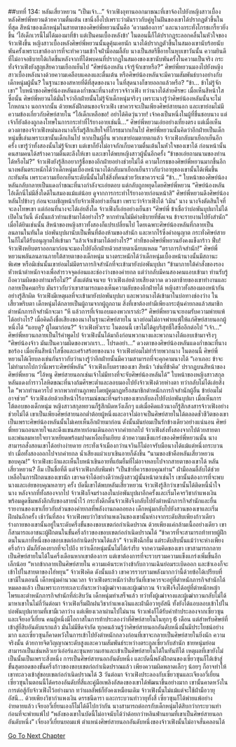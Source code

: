 ##บทที่ 134: หลันเสี่ยวหยวน
“เป็นเจ้า...” จ้าวเฟิงอุทานออกมาขณะที่เขาจ้องไปยังหญิงสาวเบื้องหลังศิษย์พี่หยวนด้วยความตื่นเต้น
เขานิ่งอึ้งไปเพราะว่ามันราวกับคู่หูในฝันของเขาได้ปรากฏตัวขึ้นในที่สุด
สีหน้าของเด็กหนุ่มในสายตาของศิษย์พี่หยวนนั้นคือ ‘ความต้องการ’ และนางกระทั่งโกรธเกรี้ยวยิ่งขึ้น
‘ไอ้เด็กเวรนี้ไม่ได้มองมาที่ข้า แต่เป็นคนเบื้องหลังข้า’
ในตอนนี้ก็ได้ปรากฏระลอกคลื่นในหัวใจของจ้าวเฟิงขึ้น หญิงสาวเบื้องหลังศิษย์พี่หยวนนั้นดูคุ้นเคยนัก
นางได้ปรากฏตัวขึ้นในสมองเขานับร้อยนับพันครั้งเพราะเขาต้องการที่จะทำความเข้าใจฝ่ามือลมลี้ลับ
นางเป็นสตรีขี้อายในหุบเขาวันนั้น ความยินดีที่ไม่อาจอธิบายได้เกิดขึ้นหลังจากที่ได้พบคนที่ปรากฏในสมองของเขานับพันครั้งในความเป็นจริง
กระทั่งจ้าวเฟิงยังสูญเสียความเยือกเย็นไป
“ศิษย์น้องหลัน เจ้ารู้จักเขาหรือ?” ศิษย์พี่หยวนมองไปยังหญิงสาวเบื้องหลังนางด้วยความเคลือบแคลงและตื่นเต้น
หรือศิษย์น้องหลันจะมีความสัมพันธ์บางอย่างกับเด็กหนุ่มผู้นั้น? ในฐานะของสหายที่ดีที่สุดของนาง ในที่สุดนางก็ขายออกแล้วหรือ?
“ข้า... ข้าไม่รู้จักเขา”
ใบหน้าของศิษย์น้องหลันแดงก่ำขณะที่นางสำรวจจ้าวเฟิง ทว่านางได้ส่ายศีรษะ
เมื่อเห็นสีหน้าใสซื่อนั้น ศิษย์พี่หยวนได้มั่นใจว่าอีกฝ่ายนั้นไม่รู้จักเด็กหนุ่มจริงๆ เพราะนางรู้ว่าศิษย์น้องหลันนั้นจะไม่โกหกนาง
นอกจากนั้น ด้วยพลังฝึกตนของจ้าวเฟิง เขาควรจะเป็นเพียงศิษย์สายนอก และเขาย่อมไม่มีความข้องเกี่ยวกับศิษย์สายใน
“ไอ้เด็กเหลือขอ! อย่าได้คิดวุ่นวาย! เจ้าคงเป็นหนึ่งในผู้ที่ชื่นชอบนาง แต่เจ้าก็ยังต้องถูกลงโทษในการกระทำที่ไร้ยางอายเช่นนี้...”
ศิษย์พี่หยวนเอ่ยอย่างเที่ยงตรง แต่เมื่อเห็นดวงตาของจ้าวเฟิงหม่นลงนางก็เริ่มรู้สึกเสียใจที่โกรธมากเกินไป
ศิษย์พี่หยวนนั้นคิดว่าอีกฝ่ายเป็นเด็กหนุ่มขี้เล่นเพราะเขานั้นเด็กเกินไป หากเป็นผู้อื่น พวกเขาย่อมตายตกแล้ว
จ้าวเฟิงกลับมาเยือกเย็นอีกครั้ง เขารู้ว่าทั้งสองนั้นไม่รู้จักเขา แต่เขาก็ยังไม่อาจกักเก็บความตื่นเต้นในหัวใจของเขาได้
ก่อนหน้านั้น คนสามคนได้สร้างความตื่นตะลึงให้เขา และเขาได้พบหญิงสาวผู้นั้นอีกครั้ง
“ข้าขอเอ่ยถามนามของท่านได้หรือไม่?”
จ้าวเฟิงยังรู้สึกอยากรู้ชื่อของอีกฝ่ายอย่างช่วยไม่ได้
ความโกรธของศิษย์พี่หยวนมากขึ้นอีก นางพลันตระหนักได้ว่าเด็กหนุ่มเบื้องหน้านางได้กลับมาเยือกเย็นราวกับว่าอายุของเขานั้นได้เพิ่มขึ้นกะทันหัน เพราะความเยือกเย็นระดับนี้นั้นไม่ใช่สิ่งที่คนช่วยวัยเขาควรจะมี
“ข้า...”
ใบหน้าของศิษย์น้องหลันกลับกลายเป็นแดงก่ำขณะที่นางกำลังจะเอ่ยตอบ แต่กลับถูกหยุดโดยศิษย์พี่หยวน
“ศิษย์น้องหลัน ไอ้เด็กนี่ไม่มีสิ่งใดดีในสมองแม้แต่น้อย ดูจากการกระทำไร้ยางอายก่อนหน้าสิ”
ศิษย์พี่หยวนดึงศิษย์น้องหลันไปข้างๆ ก่อนจะเผชิญหน้ากับจ้าวเฟิงอย่างเย็นชา
เพราะว่าจ้าวเฟิงได้ ‘เมิน’ นาง นางจึงตัดสินใจที่จะลงโทษเขา แต่ก่อนที่นางจะได้เอ่ยสิ่งใด จ้าวเฟิงก็เอ่ยอย่างเย็นชา
“ศิษย์พี่ ข้าเชื่อว่าบ่อพันบุปผาไม่ได้เปิดในวันนี้ ดังนั้นแล้วท่านเข้ามาได้อย่างไร? หากท่านไม่มีคำอธิบายที่ชัดเจน ข้าจะรายงานไปยังสำนัก”
เมื่อได้ยินเช่นนั้น สีหน้าของหญิงสาวทั้งสองก็แปรเปลี่ยนไป โดยเฉพาะศิษย์น้องหลันที่กลายเป็นลนลานในทันใด
บ่อพันบุปผานับเป็นพื้นที่ต้องห้ามของสำนัก และหากไร้ซึ่งคำอนุญาต กระทั่งศิษย์สายในก็ไม่ได้รับอนุญาตให้เข้ามา
“แล้วเจ้าเข้ามาได้อย่างไร?” ท่าทีของศิษย์พี่หยวนยังคงแข็งกร้าว
ฟึ่บ!
จ้าวเฟิงหยิบตราออกมาก่อนจะมองไปยังอีกฝ่ายด้วยสายตาเฉียบแหลม
“ตราภารกิจสำนัก!”
ศิษย์พี่หยวนพลันลนลานภายใต้สายตาของเด็กหนุ่ม
นางตระหนักได้ว่าเด็กหนุ่มเบื้องหน้านางนั้นมีสถานะพิเศษ หรือมิเช่นนั้นเขาย่อมไม่มีตราภารกิจสำนักที่จะเข้ามายังบ่อพันบุปผา
“ข้ามาภายใต้คำสั่งของรองหัวหน้าตำหนักจางเพื่อสำรวจจุดอ่อนและช่องว่างของค่ายกล แต่ว่ากลับมีคนสองคนแอบเข้ามา ท่านรับรู้ถึงความผิดของท่านหรือไม่?”
ตั้งแต่ต้นจนจบ จ้าวเฟิงเอ่ยด้วยเสียงตวาด ดวงตาซ้ายของเขาทำงานและกลายเป็นคมกริบ มันราวกับว่าเขาสามารถมองเห็นความลับของอีกฝ่ายได้
หญิงสาวทั้งสองมองหน้ากันอย่างรู้สึกผิด
จ้าวเฟิงมีเหตุผลที่จะเข้ามายังบ่อพันบุปผา และพวกนางได้เข้ามาในบ่อทางช่องว่าง
ในเสี้ยวพริบตา เด็กหนุ่มได้กลายเป็นผู้ถามจากผู้ถูกถาม สิ่งที่เขาต้องทำมีเพียงกระตุ้นค่ายกลแล้วสมาชิกตำหนักภารกิจสำนักจะมา
“หึ แล้วการที่เจ้าแอบมองพวกเราล่ะ?”
ศิษย์พี่หยวนจะยอมรับความพ่ายแพ้ได้อย่างไร?
เมื่อคิดถึงชื่อเสียงของนางในฐานะศิษย์สายใน นางย่อมไม่อาจพ่ายแพ้ให้แก่ศิษย์สายนอกผู้หนึ่งได้
“แอบดู? ผู้ใดมาก่อน?”
จ้าวเฟิงหัวเราะ ในตอนนี้ เขาไม่ได้ดูบริสุทธิ์ใสซื่ออีกต่อไป
“เจ้า...”
ศิษย์พี่หยวนกลายเป็นไร้คำพูดไป
จ้าวเฟิงนั้นได้มาถึงก่อนพวกนางและพวกนางได้แอบเข้ามาจริงๆ
“ศิษย์น้องจ้าว มันเป็นความผิดของพวกเรา... โปรดอย่า...” ดวงตาของศิษย์น้องหลันแดงก่ำขณะที่นางขอร้อง
เมื่อเห็นสีหน้าใสซื่อและเศร้าสร้อยของนาง จ้าวเฟิงย่อมไม่ทำร้ายพวกนาง
ในตอนนี้ ศิษย์พี่หยวนได้เงียบลงเช่นกันราวกับว่านางรู้ว่าอีกฝ่ายนั้นมีความสามารถที่จะคุกคามนางได้
“เอาเถอะ ข้าจะไม่ทำมากไปกว่านี้เพราะศิษย์พี่หลัน” จ้าวเฟิงเก็บตราของเขา
สีหน้า ‘เช่นที่ข้าคิด’ ปรากฏบนสีหน้าของศิษย์พี่หยวน
“ไอ้หนู ศิษย์สายนอกเช่นเจ้าไม่มีทางที่จะจับศิษย์น้องหลันได้”
ใบหน้าของหญิงสาวสกุลหลันแดงก่ำราวโลหิตขณะที่นางก้มศีรษะต่ำและลอบมองไปยังจ้าวเฟิงด้วยห่างตา ทว่ากลับไม่ได้เอ่ยสิ่งใด
“พวกท่านควรไป หากพวกท่านถูกพบโดยผู้คุมกฎหรือสมาชิกตำหนักภารกิจสำนักผู้อื่น ข้าย่อมไม่อาจช่วย” จ้าวเฟิงเอ่ยด้วยสีหน้าไร้อารมณ์ขณะที่จมร่างของเขากลับลงไปยังบ่อพันบุปผา
เมื่อเห็นการโต้ตอบของเด็กหนุ่ม หญิงสาวสกุลหยวนก็รู้สึกผิดหวังเล็กๆ แต่เมื่อคิดแล้วนางก็รู้สึกสงสารจ้าวเฟิงอย่างช่วยไม่ได้ เขาเป็นเพียงศิษย์สายนอกต่ำต้อยผู้หนึ่งและอาจไม่อาจเป็นศิษย์สายในได้ตลอดชั่วชีวิตของเขา
เป็นเพราะศิษย์น้องหลันนั้นไม่เคยเห็นอีกฝ่ายมาก่อน ดังนั้นมันย่อมเป็นรักข้างเดียวอย่างแน่นอน
ศิษย์พี่หยวนถอนหายใจและดึงแขนสหายก่อนเดินออกจากค่ายกลไป
จ้าวเฟิงส่งทั้งสองจากไปด้วยสายตาและพ่นลมหายใจยาวเหยียดพร้อมปาดเหงื่อเย็นเยียบ
ด้วยความแข็งแกร่งของศิษย์พี่หยวนนั้น นางสามารถสั่งสอนเขาได้อย่างง่ายดาย กระทั่งเจ้าเมืองกว่านจวินก็ไม่อาจรับมือนางได้แม้แต่หนึ่งกระบวนท่า
เมื่อทั้งสองออกไปจากค่ายกล น้ำเสียงแผ่วเบาเขินอายก็ดังขึ้น
“นามของข้าคือหลันเสี่ยวหยวน ขอบคุณ!”
จ้าวเฟิงชะงักและเห็นใบหน้าเขินอายที่แย้มยิ้มที่ไม่อาจหลบไปจากสายตาของเขาได้
หลันเสี่ยวหยวน?
อืม เป็นชื่อที่ดี แต่จ้าวเฟิงกลับพึมพำ
“เป็นข้าที่ควรขอบคุณท่าน”
ฝ่ามือลมลี้ลับได้ช่วยเหลือในการฝึกตนของเขานัก เขาจดจำได้อย่างดีว่าหญิงสาวผู้นั้นหน้าตาเช่นไร เขานั้นต้องการที่จะพบนางและเอ่ยขอบคุณหลายๆ ครั้ง
บัดนี้เขาได้พบหลันเสี่ยวหยวน จ้าวเฟิงรู้สึกว่าเขานั้นได้ติดหนี้น้ำใจนาง
หลังจากที่ทั้งสองจากไป จ้าวเฟิงก็จมร่างลงในบ่อพันบุปผาอีกครั้งและเริ่มโคจรวิชากำแพงเงินพร้อมดูดซึมพลังลึกลับของสายน้ำไว้
กระทั่งดึกดื่นจ้าวเฟิงจึงกลับไปยังตำหนักภารกิจสำนักและยื่นรายงานของเขาเกี่ยวกับส่วนของค่ายกลที่พลังงานถดถอยลง
เด็กหนุ่มกลับไปยังสวนของเขาและเริ่มฝึกฝนอีกครั้ง
เช้าวันที่สอง จ้าวเฟิงพบว่าวิชากำแพงเงินของเขานั้นห่างจากระดับสิบเพียงก้าวเดียว
ร่างกายของเขานั้นอยู่ในระดับครึ่งขั้นของขอบเขตก่อกำเนิดปราณ ด้วยเพียงแค่กล้ามเนื้ออย่างเดียว เขาก็สามารถเอาชนะผู้ฝึกตนในขั้นครึ่งก้าวของขอบเขตก่อกำเนิดปราณได้
“ข้าควรที่จะสามารถท้าทายผู้ฝึกตนในนภาที่หนึ่งของขอบเขตก่อกำเนิดปราณได้แล้ว”
จ้าวเฟิงฉีกยิ้ม แต่ระดับสิบนั้นแม้ว่าจะห่างเพียงครึ่งก้าว มันก็ยังคงยากที่จะไปถึง
ทว่าเด็กหนุ่มนั้นไม่ได้เร่งรีบ จากความคิดของเขา เขาสามารถกลายเป็นศิษย์สายในได้ในครึ่งเดือนหากเขาต้องการ แต่เขาต้องการที่จะรวบรวมความแข็งแกร่งเพิ่มขึ้นอีกเล็กน้อย
“หากข้ากลายเป็นศิษย์สายใน ความแค้นระหว่างข้ากับกวานเฉินย่อมระเบิดออก และข้าเองก็จะเข้าไปในสายตาของไฮ่หยุน” จ้าวเฟิงคิด
ดังนั้นแล้ว เขาควรรวบรวมพลังมากกว่านี้ด้วยข้อได้เปรียบที่เขามีในตอนนี้
เด็กหนุ่มคำนวณเวลา จ้าวเฟิงตระหนักว่าสิบวันที่เขาควรจะอยู่ที่ตำหนักภารกิจสำนักได้หมดลงแล้ว
เป็นเพราะการทะเลาะกันระหว่างผู้เฒ่าจางและผู้เฒ่ากวน จ้าวเฟิงจึงได้อยู่ที่ตำหนักหญ้าไพรและตำหนักภารกิจสำนักที่ล่ะสิบวัน
เด็กหนุ่มทำเสร็จแล้ว ทว่าทั้งผู้เฒ่าจางและผู้เฒ่ากวนกลับไม่ได้มาหาเขาในไม่กี่วันต่อมา จ้าวเฟิงเริ่มฝึกฝนวิชากำแพงเงินและฝ่ามือวายุอัสนี ทั้งยังได้แอบลอบเข้าไปในบ่อพันบุปผายามที่เขามีเวลาว่าง แต่เพียงเวลาผ่านไปไม่นาน จ้าวเฟงก็ได้รับคำท้าประลองจากเซี่ยวซุนและเจียงอวี่เยี่ยน
คนผู้หนึ่งมีโอกาสในการท้าประลองว่าที่ศิษย์สายในในทุกๆ 6 เดือน แต่สำหรับศิษย์ที่เข้าสู่ยี่สิบอันดับแรกแล้ว มันไม่มีขีดจำกัด
ทุกคนล้วนรู้ว่าศิษย์สายนอกอันดับหนึ่งนั้นมีประโยชน์อย่างมาก และเซี่ยวซุนก็คาดหวังในการเข้าไปยังตำหนักกลวงก่อนที่เขาจะกลายเป็นศิษย์สายในยิ่งนัก
ความจริงนั้น ด้วยกายจิตวิญญาณระดับสูงและความสัมพันธ์ระหว่างตระกูลเซี่ยวกับสำนัก ชายหนุ่มย่อมสามารถเป็นเช่นหลิวเยว่เอ๋อร์และซุนหยวนเฮาและเข้าเป็นศิษย์สายในได้ในทันทีได้
เหตุผลที่เขายังไม่เป็นนั้นเป็นเพราะสิ่งหนึ่ง การเป็นศิษย์สายนอกอันดับหนึ่ง และบัดนี้พลังฝึกตนของเซี่ยวซุนก็ได้เข้าสู่ขั้นสุดยอดของขั้นครึ่งก้าวของขอบเขตก่อกำเนิดปราณแล้ว เพียงความผิดพลาดเล็กๆ น้อยๆ ก็อาจทำให้เขาทะลวงเข้าสู่ขอบเขตก่อกำเนิดปราณได้
3 วันต่อมา
จ้าวเฟิงประลองกับเซี่ยวซุนและเจียงอวี่เยี่ยน
เซี่ยวซุนในตอนนี้ได้ครองอันดับที่สี่และคู่มือเพลิงอัสดงของเขาได้พัฒนาขึ้นอย่างมาก เขานั้นคาดหวังในการต่อสู้กับจ้าวเฟิงไว้อย่างมาก ทว่าผลลัพธ์ก็ยังคงเหมือนเดิม จ้าวเฟิงนั้นไม่แม้แต่จะใช้ฝ่ามือวายุอัสนี... ด้วยเพียงวิชากำแพงเงิน ดรรชนีดารา และกระบวนท่าวายุทั้งสี่ เซี่ยวซุนก็ได้พ่ายแพ้อย่างง่ายดายแล้ว
เจียงอวี่เยี่ยนเองก็ไม่ได้ดีไปกว่ากัน นางสามารถต่อกรกับเด็กหนุ่มได้สิบกว่ากระบวนท่าก่อนที่จะพ่ายแพ้ไป
“พลังของเขาในบัดนี้ไม่อาจนับได้ว่าด้อยกว่าหลินฟ่านยามที่เขาเป็นศิษย์สายนอกอันดับหนึ่ง” เจี่ยงอวี่เยี่ยนยอมแพ้
ตำแหน่งศิษย์สายนอกอันดับหนึ่งของจ้าวเฟิงนั้นไม่อาจสั่นคลอนได้



[Go To Next Chapter]( ./135.md)